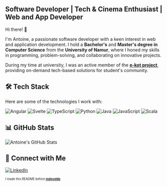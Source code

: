 **Software Developer | Tech & Cinema Enthusiast | Web and App Developer**  
---
Hi there! 👋

I'm Antoine, a passionate software developer with a keen interest in web and application development. I hold a **Bachelor's** and **Master's degree in Computer Science** from the **University of Namur**, where I honed my skills in programming, problem-solving, and collaborating on innovative projects.  

During my time at university, I was an active member of the [**e-kot project**](https://github.com/e-kot-unamur), providing on-demand tech-based solutions for student's community.  

🛠️ Tech Stack 
---
Here are some of the technologies I work with:  

![Angular](https://img.shields.io/badge/Angular-DD0031?style=for-the-badge&logo=angular&logoColor=white)  ![Svelte](https://img.shields.io/badge/Svelte-FF3E00?style=for-the-badge&logo=svelte&logoColor=white)  ![TypeScript](https://img.shields.io/badge/TypeScript-007ACC?style=for-the-badge&logo=typescript&logoColor=white)  ![Python](https://img.shields.io/badge/Python-3776AB?style=for-the-badge&logo=python&logoColor=white)  ![Java](https://img.shields.io/badge/Java-007396?style=for-the-badge&logo=java&logoColor=white)  ![JavaScript](https://img.shields.io/badge/JavaScript-F7DF1E?style=for-the-badge&logo=javascript&logoColor=black)  ![Scala](https://img.shields.io/badge/Scala-DC322F?style=for-the-badge&logo=scala&logoColor=white)  

 📊 GitHub Stats 
---
![Antoine's GitHub Stats](https://github-readme-stats.vercel.app/api?username=Pirant0409&show_icons=true&theme=radical)  

 🔗 Connect with Me  
---
[![LinkedIn](https://img.shields.io/badge/LinkedIn-0A66C2?style=for-the-badge&logo=linkedin&logoColor=white)](https://www.linkedin.com/in/antoine-piras-6521ab189/)  


<sub><sup>I made this README before [**mdevolde**](https://github.com/mdevolde)</sup></sub>

